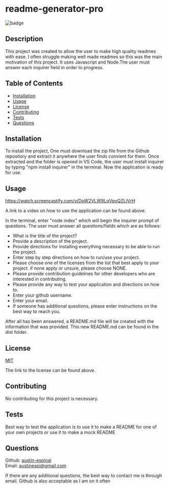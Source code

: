 # readme-generator-pro

  ![badge](https://img.shields.io/badge/license-MIT-green)
  

## Description 

This project was created to allow the user to make high quality readmes with ease. I often struggle making well made readmes so this was the main motivation of this project. It uses Javascript and Node.The user must answer each inquirer field in order to progress.

## Table of Contents

* [Installation](#installation)
* [Usage](#usage)
* [License](#license)
* [Contributing](#contributing)
* [Tests](#tests)
* [Questions](#questions)

## Installation

To install the project, One must download the zip file from the Github repository and extract it anywhere the user finds convient for them. Once extracted and the folder is opened in VS Code, the user must install inquirer by typing "npm install inquirer" in the terminal. Now the application is ready for use. 

## Usage 

https://watch.screencastify.com/v/DoW2VLW9LqVpvQZLjVrH

A link to a video on how to use the application can be found above.

In the terminal, enter "node index" which will begin the inquirer prompt of questions. The user must answer all questions/fields which are as follows:
* What is the title of the project?
* Provide a description of the project.
* Provide directions for installing everything necessary to be able to run the project.
* Enter step by step directions on how to run/use your project. 
* Please choose one of the licenses from the list that best apply to your project. if none apply or unsure, please choose NONE.
* Please provide contribution guidelines for other developers who are interested in contributing.
* Please provide any way to test your application and directions on how to.
* Enter your github username.
* Enter your email.
* If someone has additional questions, please enter instructions on the best way to reach you.

After all has been answered, a README.md file will be created with the information that was provided. This new README.md can be found in the dist folder.


## License  
  

  [MIT](https://choosealicense.com/licenses/mit/)
    
The link to the license can be found above.  
  

## Contributing

No contributing for this project is necessary.

## Tests

Best way to test the application is to use it to make a README for one of your own projects or use it to make a mock README

## Questions

Github: [austin-espinal](https://github.com/austin-espinal)   
Email: [austinespi@gmail.com](mailto:austinespi@gmail.com)  

If there are any additional questions, the best way to contact me is through email. Github is also acceptable as I am on it often 